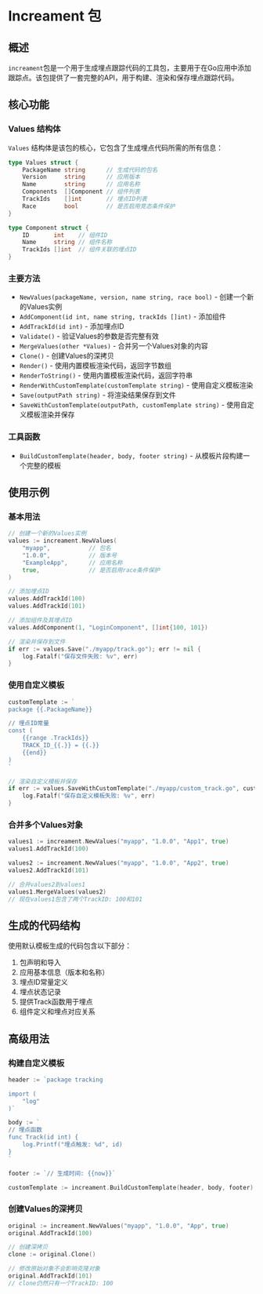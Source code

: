 # Increament 包

## 概述

`increament`包是一个用于生成埋点跟踪代码的工具包，主要用于在Go应用中添加跟踪点。该包提供了一套完整的API，用于构建、渲染和保存埋点跟踪代码。

## 核心功能

### Values 结构体

`Values` 结构体是该包的核心，它包含了生成埋点代码所需的所有信息：

```go
type Values struct {
    PackageName string      // 生成代码的包名
    Version     string      // 应用版本
    Name        string      // 应用名称
    Components  []Component // 组件列表
    TrackIds    []int       // 埋点ID列表
    Race        bool        // 是否启用竞态条件保护
}

type Component struct {
    ID       int    // 组件ID
    Name     string // 组件名称
    TrackIds []int  // 组件关联的埋点ID
}
```

### 主要方法

- `NewValues(packageName, version, name string, race bool)` - 创建一个新的Values实例
- `AddComponent(id int, name string, trackIds []int)` - 添加组件
- `AddTrackId(id int)` - 添加埋点ID
- `Validate()` - 验证Values的参数是否完整有效
- `MergeValues(other *Values)` - 合并另一个Values对象的内容
- `Clone()` - 创建Values的深拷贝
- `Render()` - 使用内置模板渲染代码，返回字节数组
- `RenderToString()` - 使用内置模板渲染代码，返回字符串
- `RenderWithCustomTemplate(customTemplate string)` - 使用自定义模板渲染
- `Save(outputPath string)` - 将渲染结果保存到文件
- `SaveWithCustomTemplate(outputPath, customTemplate string)` - 使用自定义模板渲染并保存

### 工具函数

- `BuildCustomTemplate(header, body, footer string)` - 从模板片段构建一个完整的模板

## 使用示例

### 基本用法

```go
// 创建一个新的Values实例
values := increament.NewValues(
    "myapp",           // 包名
    "1.0.0",           // 版本号
    "ExampleApp",      // 应用名称
    true,              // 是否启用race条件保护
)

// 添加埋点ID
values.AddTrackId(100)
values.AddTrackId(101)

// 添加组件及其埋点ID
values.AddComponent(1, "LoginComponent", []int{100, 101})

// 渲染并保存到文件
if err := values.Save("./myapp/track.go"); err != nil {
    log.Fatalf("保存文件失败: %v", err)
}
```

### 使用自定义模板

```go
customTemplate := `
package {{.PackageName}}

// 埋点ID常量
const (
    {{range .TrackIds}}
    TRACK_ID_{{.}} = {{.}}
    {{end}}
)
`

// 渲染自定义模板并保存
if err := values.SaveWithCustomTemplate("./myapp/custom_track.go", customTemplate); err != nil {
    log.Fatalf("保存自定义模板失败: %v", err)
}
```

### 合并多个Values对象

```go
values1 := increament.NewValues("myapp", "1.0.0", "App1", true)
values1.AddTrackId(100)

values2 := increament.NewValues("myapp", "1.0.0", "App2", true)
values2.AddTrackId(101)

// 合并values2到values1
values1.MergeValues(values2)
// 现在values1包含了两个TrackID: 100和101
```

## 生成的代码结构

使用默认模板生成的代码包含以下部分：

1. 包声明和导入
2. 应用基本信息（版本和名称）
3. 埋点ID常量定义
4. 埋点状态记录
5. 提供Track函数用于埋点
6. 组件定义和埋点对应关系

## 高级用法

### 构建自定义模板

```go
header := `package tracking

import (
    "log"
)`

body := `
// 埋点函数
func Track(id int) {
    log.Printf("埋点触发: %d", id)
}
`

footer := `// 生成时间: {{now}}`

customTemplate := increament.BuildCustomTemplate(header, body, footer)
```

### 创建Values的深拷贝

```go
original := increament.NewValues("myapp", "1.0.0", "App", true)
original.AddTrackId(100)

// 创建深拷贝
clone := original.Clone()

// 修改原始对象不会影响克隆对象
original.AddTrackId(101)
// clone仍然只有一个TrackID: 100
``` 